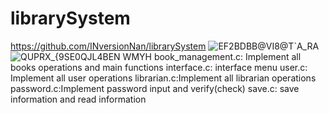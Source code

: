 # librarySystem
https://github.com/INversionNan/librarySystem
![EF2$BDBB@$VI8@T`A_$R$A](https://user-images.githubusercontent.com/102014220/162382893-a1e4a3f3-8c63-4fd9-8bc6-74c65af9cb5e.png)
![QUPRX_{9SE0QJL4BEN WMYH](https://user-images.githubusercontent.com/102014220/162382905-ae730f17-c6ad-4fad-b289-f454c758ab7b.png)
book_management.c: Implement all books operations and main functions
interface.c: interface menu
user.c: Implement all user operations
librarian.c:Implement all librarian operations
password.c:Implement password input and verify(check)
save.c: save information and read information
